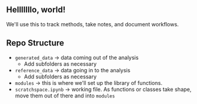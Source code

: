 ## Helllllllo, world!

We'll use this to track methods, take notes, and document workflows. 

## Repo Structure

* `generated_data` -> data coming out of the analysis
    * Add subfolders as necessary
* `reference_data` -> data going in to the analysis
    * Add subfolders as necessary
* `modules` -> this is where we'll set up the library of functions.
* `scratchspace.ipynb` -> working file. As functions or classes take shape, move them out of there and into `modules`